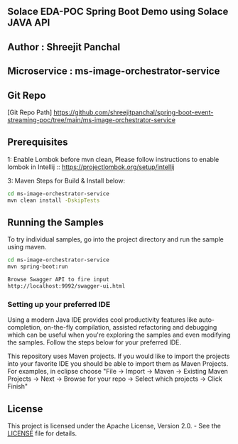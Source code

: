 ## Solace EDA-POC Spring Boot Demo using Solace JAVA API

## Author : Shreejit Panchal
## Microservice : ms-image-orchestrator-service

## Git Repo
[Git Repo Path] https://github.com/shreejitpanchal/spring-boot-event-streaming-poc/tree/main/ms-image-orchestrator-service


## Prerequisites
1: Enable Lombok before mvn clean, Please follow instructions to enable lombok in Intellij :: 
https://projectlombok.org/setup/intellij 

3: Maven Steps for Build & Install below:
``` bash
cd ms-image-orchestrator-service
mvn clean install -DskipTests
```

## Running the Samples

To try individual samples, go into the project directory and run the sample using maven.

``` bash
cd ms-image-orchestrator-service
mvn spring-boot:run

Browse Swagger API to fire input
http://localhost:9992/swagger-ui.html


```

### Setting up your preferred IDE

Using a modern Java IDE provides cool productivity features like auto-completion, on-the-fly compilation, assisted refactoring and debugging which can be useful when you're exploring the samples and even modifying the samples. Follow the steps below for your preferred IDE.

This repository uses Maven projects. If you would like to import the projects into your favorite IDE you should be able to import them as Maven Projects. For examples, in eclipse choose "File -> Import -> Maven -> Existing Maven Projects -> Next -> Browse for your repo -> Select which projects -> Click Finish"

## License

This project is licensed under the Apache License, Version 2.0. - See the [LICENSE](LICENSE) file for details.

